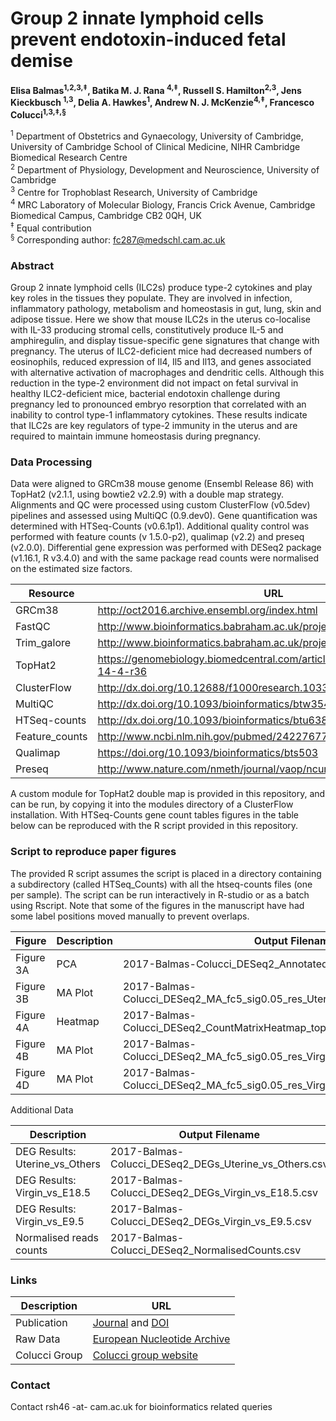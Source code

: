 # Group 2 innate lymphoid cells prevent endotoxin-induced fetal demise #

**Elisa Balmas<sup>1,2,3,‡</sup>, Batika M. J. Rana <sup>4,‡</sup>, Russell S. Hamilton<sup>2,3</sup>, Jens Kieckbusch <sup>1,3</sup>, Delia A. Hawkes<sup>1</sup>, Andrew N. J. McKenzie<sup>4,‡</sup>, Francesco Colucci<sup>1,3,‡,§</sup>**

<sup>1</sup> Department of Obstetrics and Gynaecology, University of Cambridge, University of Cambridge School of Clinical Medicine, NIHR Cambridge Biomedical Research Centre <br>
<sup>2</sup> Department of Physiology, Development and Neuroscience, University of Cambridge<br>
<sup>3</sup> Centre for Trophoblast Research, University of Cambridge<br>
<sup>4</sup> MRC Laboratory of Molecular Biology, Francis Crick Avenue, Cambridge Biomedical Campus, Cambridge CB2 0QH, UK<br>
<sup>‡</sup> Equal contribution<br>
<sup>§</sup> Corresponding author: fc287@medschl.cam.ac.uk <br>

### Abstract ###
Group 2 innate lymphoid cells (ILC2s) produce type-2 cytokines and play key roles in the tissues they populate. They are involved in infection, inflammatory pathology, metabolism and homeostasis in gut, lung, skin and adipose tissue. Here we show that mouse ILC2s in the uterus co-localise with IL-33 producing stromal cells, constitutively produce IL-5 and amphiregulin, and display tissue-specific gene signatures that change with pregnancy. The uterus of ILC2-deficient mice had decreased numbers of eosinophils, reduced expression of Il4, Il5 and Il13, and genes associated with alternative activation of macrophages and dendritic cells. Although this reduction in the type-2 environment did not impact on fetal survival in healthy ILC2-deficient mice, bacterial endotoxin challenge during pregnancy led to pronounced embryo resorption that correlated with an inability to control type-1 inflammatory cytokines. These results indicate that ILC2s are key regulators of type-2 immunity in the uterus and are required to maintain immune homeostasis during pregnancy.

### Data Processing ###
Data were aligned to GRCm38 mouse genome (Ensembl Release 86) with TopHat2 (v2.1.1, using bowtie2 v2.2.9) with a double map strategy. Alignments and QC were processed using custom ClusterFlow (v0.5dev) pipelines and assessed using MultiQC (0.9.dev0). Gene quantification was determined with HTSeq-Counts (v0.6.1p1). Additional quality control was performed with feature counts (v 1.5.0-p2), qualimap (v2.2) and preseq (v2.0.0). Differential gene expression was performed with DESeq2 package (v1.16.1, R v3.4.0) and with the same package read counts were normalised on the estimated size factors.

Resource       | URL
-------------- | --------------
GRCm38         | http://oct2016.archive.ensembl.org/index.html
FastQC         | http://www.bioinformatics.babraham.ac.uk/projects/fastqc/
Trim_galore    | http://www.bioinformatics.babraham.ac.uk/projects/trim_galore/
TopHat2        | https://genomebiology.biomedcentral.com/articles/10.1186/gb-2013-14-4-r36
ClusterFlow    | http://dx.doi.org/10.12688/f1000research.10335.2
MultiQC        | http://dx.doi.org/10.1093/bioinformatics/btw354
HTSeq-counts   | http://dx.doi.org/10.1093/bioinformatics/btu638
Feature_counts | http://www.ncbi.nlm.nih.gov/pubmed/24227677
Qualimap       | https://doi.org/10.1093/bioinformatics/bts503
Preseq         | http://www.nature.com/nmeth/journal/vaop/ncurrent/full/nmeth.2375.html

A custom module for TopHat2 double map is provided in this repository, and can be run, by copying it into the modules directory of a ClusterFlow installation. With HTSeq-Counts gene count tables figures in the table below can be reproduced with the R script provided in this repository.

### Script to reproduce paper figures ###

The provided R script assumes the script is placed in a directory containing a subdirectory (called HTSeq_Counts) with all the htseq-counts files (one per sample). The script can be run interactively in R-studio or as a batch using Rscript. Note that some of the figures in the manuscript have had some label positions moved manually to prevent overlaps.

Figure    | Description | Output Filename
--------- | ----------- | ------------------------
Figure 3A | PCA         | 2017-Balmas-Colucci_DESeq2_Annotated_PCA_Fig3A.pdf
Figure 3B | MA Plot     | 2017-Balmas-Colucci_DESeq2_MA_fc5_sig0.05_res_Uterine_Others_Fig3B.pdf
Figure 4A | Heatmap     | 2017-Balmas-Colucci_DESeq2_CountMatrixHeatmap_topDEGs_lf7.5sig0.05_Fig4A.pdf
Figure 4B | MA Plot     | 2017-Balmas-Colucci_DESeq2_MA_fc5_sig0.05_res_Virgin_E9.5_Fig4B.pdf
Figure 4D | MA Plot     | 2017-Balmas-Colucci_DESeq2_MA_fc5_sig0.05_res_Virgin_E18.5_Fig4D.pdf

Additional Data

Description                    | Output Filename
------------------------------ | ------------------------
DEG Results: Uterine_vs_Others | 2017-Balmas-Colucci_DESeq2_DEGs_Uterine_vs_Others.csv
DEG Results: Virgin_vs_E18.5   | 2017-Balmas-Colucci_DESeq2_DEGs_Virgin_vs_E18.5.csv
DEG Results: Virgin_vs_E9.5    | 2017-Balmas-Colucci_DESeq2_DEGs_Virgin_vs_E9.5.csv
Normalised reads counts        | 2017-Balmas-Colucci_DESeq2_NormalisedCounts.csv

### Links ###

Description   | URL
------------- | ----------
Publication   | [Journal](http://) and [DOI](http://)
Raw Data      | [European Nucleotide Archive](http://www.ebi.ac.uk/ena)
Colucci Group | [Colucci group website](http://moffettcoluccilab.org/francesco-colucci/)

### Contact ###

Contact rsh46 -at- cam.ac.uk for bioinformatics related queries
